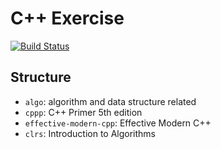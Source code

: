 # C++ Exercise

[![Build Status](https://travis-ci.org/ahxxm/cpp-exercise.svg)](https://travis-ci.org/ahxxm/cpp-exercise)

## Structure

- `algo`: algorithm and data structure related
- `cppp`: C++ Primer 5th edition
- `effective-modern-cpp`: Effective Modern C++
- `clrs`: Introduction to Algorithms
